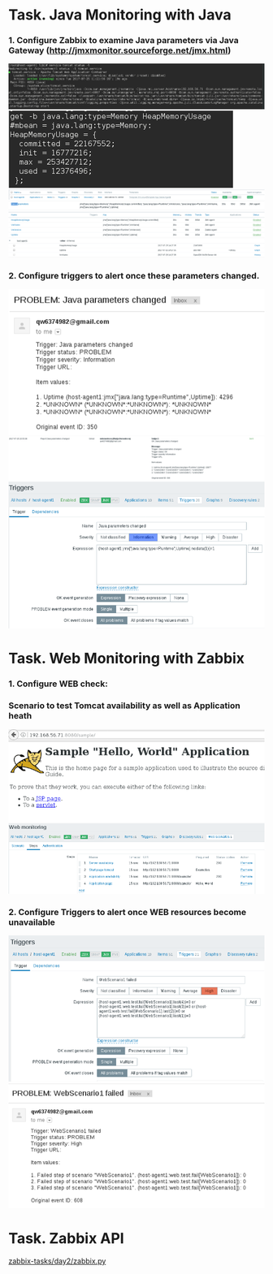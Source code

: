 # Task. Java Monitoring with Java

### 1. Configure Zabbix to examine Java parameters via Java Gateway (http://jmxmonitor.sourceforge.net/jmx.html)
<img src="pict/Screenshot from 2017-07-25 13-23-00.png">
<img src="pict/Screenshot from 2017-07-25 13-31-45.png">
<img src="pict/Screenshot from 2017-07-25 14-00-44.png">
<img src="pict/Screenshot from 2017-07-25 14-04-20.png">
<img src="pict/Screenshot from 2017-07-25 14-18-16.png">
<img src="pict/Screenshot from 2017-07-25 14-27-49.png">


### 2. Configure triggers to alert once these parameters changed.
<img src="pict/Screenshot from 2017-07-25 15-56-08.png">
<img src="pict/Screenshot from 2017-07-25 15-57-21.png">
<img src="pict/Screenshot from 2017-07-25 15-58-11.png">


# Task. Web Monitoring with Zabbix

### 1. Configure WEB check:
### Scenario to test Tomcat availability as well as Application heath

<img src="pict/Screenshot from 2017-07-25 17-04-37.png">
<img src="pict/Screenshot from 2017-07-25 17-03-48.png">

### 2. Configure Triggers to alert once WEB resources become unavailable

<img src="pict/Screenshot from 2017-07-25 16-55-10.png">
<img src="pict/Screenshot from 2017-07-25 16-57-21.png">

# Task. Zabbix API

 [zabbix-tasks/day2/zabbix.py](zabbix.py) 
